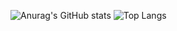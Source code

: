 ![Anurag's GitHub stats](https://github-readme-stats.vercel.app/api?username=cadenlyy&show_icons=true&theme=radical)
![Top Langs](https://github-readme-stats.vercel.app/api/top-langs/?username=cadenlyy&theme=radical)
